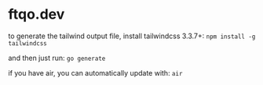 # ftqo.dev

to generate the tailwind output file, install tailwindcss 3.3.7+:
`npm install -g tailwindcss`

and then just run:
`go generate`

if you have air, you can automatically update with:
`air`